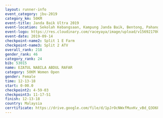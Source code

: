 ```yaml
---
layout: runner-info 
event_category: jbu-2019 
category_km: 50KM 
event-title: Janda Baik Ultra 2019
event-location: Sekolah Kebangsaan, Kampung Janda Baik, Bentong, Pahang, Malaysia 
event-logo: https://res.cloudinary.com/raceyaya/image/upload/v1569217009/logo/janda-baik_vch1pc.jpg 
event-date: 2019-09-14 
checkpoint-name2: Split 1 E Farm 
checkpoint-name3: Split 2 ATV 
overall_rank: 218
gender_rank: 46
category_rank: 24
bib: 53015
name: EZATUL NABILA ABDUL RAFAR
category: 50KM Women Open
gender: Female
time: 12-13-18
start: 0-00.0
checkpoint2: 4-59-03
checkpoint3: 11-17-51
finish: 12-13-18
country: Malaysia
cerrtificate: https://drive.google.com/file/d/1pJrOcNWxfMuxKv_vBd_Q3O6PxrBwXN5s/view?usp=sharing
---
```

